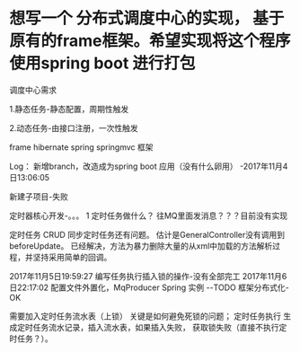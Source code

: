 # 想写一个 分布式调度中心的实现， 基于 原有的frame框架。希望实现将这个程序使用spring boot 进行打包



调度中心需求

1.静态任务-静态配置，周期性触发

2.动态任务-由接口注册，一次性触发

frame hibernate spring springmvc 框架

Log：
新增branch，改造成为spring boot 应用（没有什么卵用）
-2017年11月4日13:06:05


新建子项目-失败



定时器核心开发-。。。
1 定时任务做什么？
往MQ里面发消息？？？目前没有实现

定时任务 CRUD 同步定时任务还有问题。 估计是GeneralController没有调用到 beforeUpdate。
已经解决，方法为暴力删除大量的从xml中加载的方法解析过程，并坚持采用简单的回调。


2017年11月5日19:59:27
编写任务执行插入锁的操作-没有全部完工
2017年11月6日22:17:02
配置文件外置化，MqProducer Spring 实例
--TODO 
框架分布式化-OK

需要加入定时任务流水表（上锁）
关键是如何避免死锁的问题；
定时任务执行
生成定时任务流水记录，插入流水表，如果插入失败，
获取锁失败（直接不执行定时任务？）。




